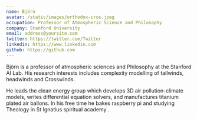 ```yaml
---
name: Björn
avatar: /static/images/orthodox-cros.jpeg
occupation: Professor of Atmospheric Science and Philosophy
company: Stanford University
email: address@yoursite.com
twitter: https://twitter.com/Twitter
linkedin: https://www.linkedin.com
github: https://github.com
---
```


Björn is a professor of atmospheric sciences and Philosophy at the Stanford AI Lab. His research interests includes complexity modelling of tailwinds, headwinds and Crosswinds.

He leads the clean energy group which develops 3D air pollution-climate models, writes differential equation solvers, and manufactures titanium plated air ballons. In his free time he bakes raspberry pi and studying Theology in St Ignatius spiritual academy .
